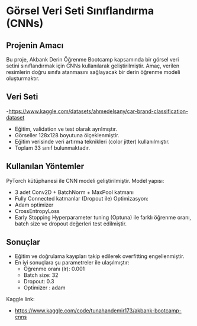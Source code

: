 # Görsel Veri Seti Sınıflandırma (CNNs)

##  Projenin Amacı
Bu proje, Akbank Derin Öğrenme Bootcamp kapsamında bir görsel veri setini sınıflandırmak için CNNs kullanılarak geliştirilmiştir. Amaç, verilen resimlerin doğru sınıfa atanmasını sağlayacak bir derin öğrenme modeli oluşturmaktır.

##  Veri Seti
-https://www.kaggle.com/datasets/ahmedelsany/car-brand-classification-dataset
- Eğitim, validation ve test olarak ayrılmıştır.  
- Görseller 128x128 boyutuna ölçeklenmiştir.  
- Eğitim verisinde veri artırma teknikleri (color jitter) kullanılmıştır.  
- Toplam 33 sınıf bulunmaktadır.  

##  Kullanılan Yöntemler
PyTorch kütüphanesi ile CNN modeli geliştirilmiştir.
Model yapısı:
- 3 adet Conv2D + BatchNorm + MaxPool katmanı
- Fully Connected katmanlar (Dropout ile)
Optimizasyon:
- Adam optimizer
- CrossEntropyLoss
- Early Stopping
Hyperparameter tuning (Optuna) ile farklı öğrenme oranı, batch size ve dropout değerleri test edilmiştir. 

##  Sonuçlar  
- Eğitim ve doğrulama kayıpları takip edilerek overfitting engellenmiştir.  
- En iyi sonuçlara şu parametreler ile ulaşılmıştır:
  - Öğrenme oranı (lr): 0.001
  - Batch size: 32
  - Dropout: 0.3
  - Optimizer : adam
 
Kaggle link:
  - https://www.kaggle.com/code/tunahandemir173/akbank-bootcamp-cnns
